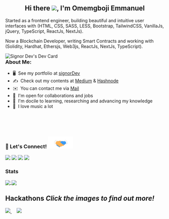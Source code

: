 <h2 align="center"><b>Hi there <img src="https://media.giphy.com/media/hvRJCLFzcasrR4ia7z/giphy.gif" width="35">,</b> I'm Omemgboji Emmanuel</h2>

<p> Started as a frontend engineer, building beautiful and intuitive user interfaces with (HTML, CSS, SASS, LESS, Bootstrap, TailwindCSS, VanillaJs, jQuery, TypeScript, ReactJs, NextJs).</p>

<p>Now a Blockchain Developer, writing Smart Contracts and working with (Solidity, Hardhat, Ethersjs, Web3js, ReactJs, NextJs, TypeScript).</p>


<a href="https://app.daily.dev/signor1">
  <img src="https://api.daily.dev/devcards/v2/zNH050Bzsh9cFQe9yfGRF.png?type=wide&r=0jq" width="652" align="left" alt="Signor Dev's Dev Card"/>
</a>


### About Me:
* 🖥️  See my portfolio at [signorDev](http://signor.vercel.app/)
* ✍️  Check out my contents at [Medium](https://medium.com/@emmanuelomemgboji) & [Hashnode](https://signordev.hashnode.dev/)
* ✉️  You can contact me via [Mail](mailto:emmanuelomemgboji@gmail.com)
* 🚀  I'm open for collaborations and jobs
* 🧠  I'm docile to learning, researching and advancing my knowledge
* 🎵  I love music a lot 

<br/>
<br/>
<br/>

<h3>📩 Let's Connect! <img src="https://github.com/0xAbdulKhalid/0xAbdulKhalid/raw/main/assets/mdImages/handshake.gif" width ="80"></h3> 

[<img src="https://img.shields.io/badge/LinkedIn-0077B5?style=for-the-badge&logo=linkedin&logoColor=white" />](https://www.linkedin.com/in/emmanuel-omemgboji-4b92b3140)
[<img src="https://img.shields.io/badge/Twitter-1DA1F2?style=for-the-badge&logo=twitter&logoColor=white" />](https://twitter.com/OneSignor?t=xTu8ujiP_M3nibDoFjsUUA&s=09)
[<img src="https://img.shields.io/badge/Gmail-D14836?style=for-the-badge&logo=gmail&logoColor=white" />](mailto:emmanuelomemgboji@gmail.com)
[<img src="https://img.shields.io/badge/Facebook-0077B5?style=for-the-badge&logo=facebook&logoColor=white" />](https://www.facebook.com/omemten.signor)



### Stats

<a href="https://github.com/anuraghazra/github-readme-stats">
  <img align="center" src="https://github-readme-stats.vercel.app/api?username=signor1&show_icons=true&theme=transparent" />
</a>
<a href="https://github.com/anuraghazra/github-readme-stats">
  <img align="center" src="https://github-readme-stats.vercel.app/api/top-langs/?username=signor1&langs_count=8&layout=compact&theme=transparent" />
</a>


Hackathons <i>Click the images to find out more!</i>
-------------------
<p float="left">
  <a href="https://lablab.ai/event/openai-hackathon/gatieon/text-laymanizer" target="_blank">
    <img src="https://user-images.githubusercontent.com/89584431/223220804-41b48941-cb71-49e4-9504-a57b2a4db48c.jpg" width="400">
  </a>
  &nbsp; &nbsp;
  <a href="https://lablab.ai/event/anthropic-ai-hackathon/cognitive-crafters/smart-customer-support-chatbot" target="_blank">
     <img src="https://github.com/DonGuillotine/DonGuillotine/assets/89584431/aaa139b4-57ca-4568-8bcf-d86492a333d5" width="400">
  </a>
</p>


